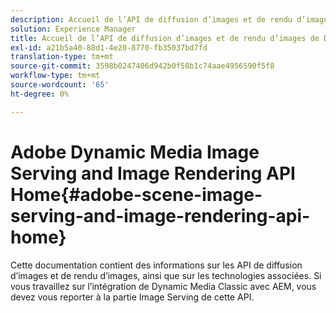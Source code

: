 ```yaml
---
description: Accueil de l’API de diffusion d’images et de rendu d’images de Dynamic Media Adobe
solution: Experience Manager
title: Accueil de l’API de diffusion d’images et de rendu d’images de Dynamic Media Adobe
exl-id: a21b5a40-88d1-4e20-8770-fb35037bd7fd
translation-type: tm+mt
source-git-commit: 3598b0247406d942b0f58b1c74aae4956590f5f8
workflow-type: tm+mt
source-wordcount: '65'
ht-degree: 0%

---
```


# Adobe Dynamic Media Image Serving and Image Rendering API Home{#adobe-scene-image-serving-and-image-rendering-api-home}

Cette documentation contient des informations sur les API de diffusion d’images et de rendu d’images, ainsi que sur les technologies associées. Si vous travaillez sur l’intégration de Dynamic Media Classic avec AEM, vous devez vous reporter à la partie Image Serving de cette API.
